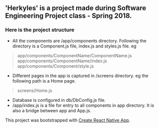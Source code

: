 ## 'Herkyles' is a project made during Software Engineering Project class - Spring 2018. 

### Here is the project structure

* All the components are /app/components directory. Following the directory is a Component.js file, index.js and styles.js file. eg
> app/components/ComponentName/ComponentName.js 
> app/components/ComponentName/index.js
> app/components/Component/style.js

* Different pages in the app is captured in /screens directory. eg the following path is a Home page. 
> screens/Home.js

* Database is configured in db/DbConfig.js file. 
* /app/index.js is a file for entry to all components in app directory. It is also a bridge between app and App.js. 





This project was bootstrapped with [Create React Native App](https://github.com/react-community/create-react-native-app).


